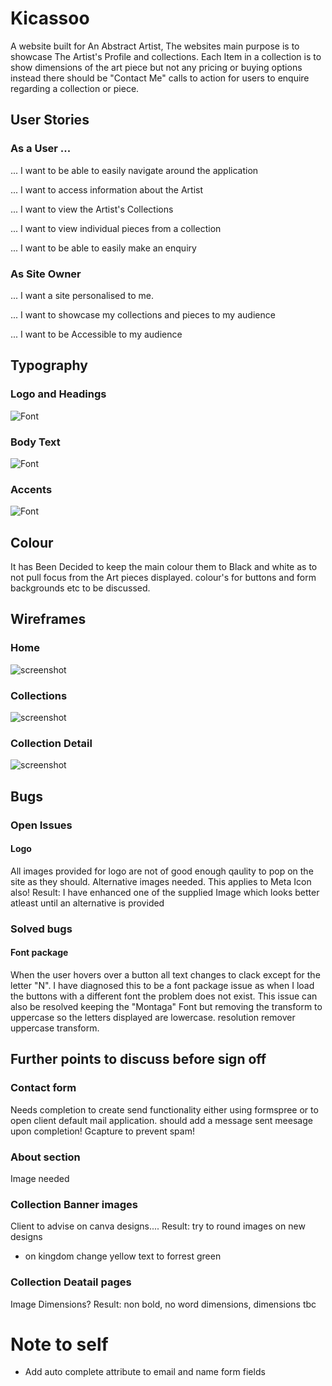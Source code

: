 # Kicassoo
A website built for An Abstract Artist, The websites main purpose is to showcase The Artist's Profile and collections. Each Item in a collection is to show dimensions of the art piece but not any pricing or buying options instead there should be "Contact Me" calls to action for users to enquire regarding a collection or piece.

## User Stories

### As a User ...
... I want to be able to easily navigate around the application

... I want to access information about the Artist

... I want to view the Artist's Collections

... I want to view individual pieces from a collection

... I want to be able to easily make an enquiry

### As Site Owner

... I want a site personalised to me.

... I want to showcase my collections and pieces to my audience

... I want to be Accessible to my audience


## Typography

### Logo and Headings

![Font](documentation/montaga.webp)

### Body Text

![Font](documentation/opensans.webp)

### Accents

![Font](documentation/montez.webp)

## Colour
It has Been Decided to keep the main colour them to Black and white as to not pull focus from the Art pieces displayed.
colour's for buttons and form backgrounds etc to be discussed.

## Wireframes

### Home

![screenshot](documentation/wirehome.webp)

### Collections

![screenshot](documentation/wirehome.webp)

### Collection Detail

![screenshot](documentation/wirecollectiondetail.webp)

## Bugs
### Open Issues
#### Logo
All images provided for logo are not of good enough qaulity to pop on the site as they should. Alternative images needed.
This applies to Meta Icon also!
Result: I have enhanced one of the supplied Image which looks better atleast until an alternative is provided

### Solved bugs
#### Font package
When the user hovers over a button all text changes to clack except for the letter "N". I have diagnosed this to be a font package issue as when I load the buttons with a different font the problem does not exist. This issue can also be resolved keeping the "Montaga" Font but removing the transform to uppercase so the letters displayed are lowercase.
resolution remover uppercase transform.


## Further points to discuss before sign off


### Contact form
Needs completion to create send functionality either using formspree or to open client default mail application.
should add a message sent meesage upon completion!
Gcapture to prevent spam!

### About section
Image needed

### Collection Banner images
Client to advise on canva designs.... 
Result: try to round images on new designs
- on kingdom change yellow text to forrest green

### Collection Deatail pages
Image Dimensions?
Result: non bold, no word dimensions, dimensions tbc


# Note to self
- Add auto complete attribute to email and name form fields